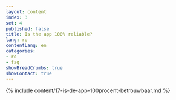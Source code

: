 ```yaml
---
layout: content
index: 3
set: 4
published: false
title: Is the app 100% reliable?
lang: ro
contentLang: en
categories:
- ro
- faq
showBreadCrumbs: true
showContact: true
---
```

{% include content/17-is-de-app-100procent-betrouwbaar.md %}
